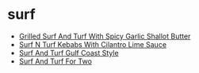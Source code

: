 # surf

 * [Grilled Surf And Turf With Spicy Garlic Shallot Butter](../../index/g/grilled-surf-and-turf-with-spicy-garlic-shallot-butter-105300.json)
 * [Surf N Turf Kebabs With Cilantro Lime Sauce](../../index/s/surf-n-turf-kebabs-with-cilantro-lime-sauce-232555.json)
 * [Surf And Turf   Gulf Coast Style](../../index/s/surf-and-turf---gulf-coast-style.json)
 * [Surf And Turf For Two](../../index/s/surf-and-turf-for-two.json)
